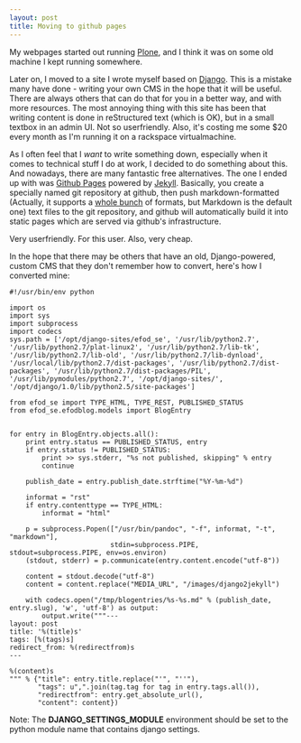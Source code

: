 ```yaml
---
layout: post
title: Moving to github pages
---
```


My webpages started out running [Plone](http://plone.org), and I think it was on some old machine I kept running somewhere.

Later on, I moved to a site I wrote myself based on [Django](http://www.djangoproject.com). This is a mistake many have done - writing your own CMS in the hope that it will be useful. There are always others that can do that for you in a better way, and with more resources. The most annoying thing with this site has been that writing content is done in reStructured text (which is OK), but in a small textbox in an admin UI. Not so userfriendly. Also, it's costing me some $20 every month as I'm running it on a rackspace virtualmachine. 

As I often feel that I *want* to write something down, especially when it comes to technical stuff I do at work, I decided to do something about this. And nowadays, there are many fantastic free alternatives. The one I ended up with was [Github Pages](https://pages.github.com) powered by [Jekyll](https://jekyllrb.com). Basically, you create a specially named git repository at github, then push markdown-formatted (Actually, it supports a [whole bunch](https://jekyllrb.com/docs/plugins/#converters-1) of formats, but Markdown is the default one) text files to the git repository, and github will automatically build it into static pages which are served via github's infrastructure.

Very userfriendly. For this user. Also, very cheap.

In the hope that there may be others that have an old, Django-powered, custom CMS that they don't remember how to convert, here's how I converted mine:

    #!/usr/bin/env python
    
    import os
    import sys
    import subprocess
    import codecs
    sys.path = ['/opt/django-sites/efod_se', '/usr/lib/python2.7', '/usr/lib/python2.7/plat-linux2', '/usr/lib/python2.7/lib-tk', '/usr/lib/python2.7/lib-old', '/usr/lib/python2.7/lib-dynload', '/usr/local/lib/python2.7/dist-packages', '/usr/lib/python2.7/dist-packages', '/usr/lib/python2.7/dist-packages/PIL', '/usr/lib/pymodules/python2.7', '/opt/django-sites/', '/opt/django/1.0/lib/python2.5/site-packages']
    
    from efod_se import TYPE_HTML, TYPE_REST, PUBLISHED_STATUS
    from efod_se.efodblog.models import BlogEntry
    
    
    for entry in BlogEntry.objects.all():
        print entry.status == PUBLISHED_STATUS, entry
        if entry.status != PUBLISHED_STATUS:
            print >> sys.stderr, "%s not published, skipping" % entry
            continue
        
        publish_date = entry.publish_date.strftime("%Y-%m-%d")
    
        informat = "rst"
        if entry.contenttype == TYPE_HTML:
            informat = "html"
    
        p = subprocess.Popen(["/usr/bin/pandoc", "-f", informat, "-t", "markdown"],
                             stdin=subprocess.PIPE, stdout=subprocess.PIPE, env=os.environ)
        (stdout, stderr) = p.communicate(entry.content.encode("utf-8"))
    
        content = stdout.decode("utf-8")
        content = content.replace("MEDIA_URL", "/images/django2jekyll")
        
        with codecs.open("/tmp/blogentries/%s-%s.md" % (publish_date, entry.slug), 'w', 'utf-8') as output:
            output.write("""---
    layout: post
    title: '%(title)s'
    tags: [%(tags)s]
    redirect_from: %(redirectfrom)s
    ---
    
    %(content)s
    """ % {"title": entry.title.replace("'", "''"),
           "tags": u",".join(tag.tag for tag in entry.tags.all()),
           "redirectfrom": entry.get_absolute_url(),
           "content": content})
    

Note: The **DJANGO_SETTINGS_MODULE** environment should be set to the python module name that contains django settings. 